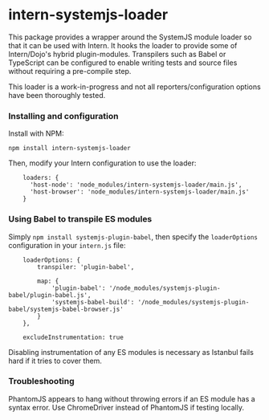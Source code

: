 # intern-systemjs-loader

This package provides a wrapper around the SystemJS module loader so that it can
be used with Intern. It hooks the loader to provide some of Intern/Dojo's
hybrid plugin-modules. Transpilers such as Babel or TypeScript can be configured
to enable writing tests and source files without requiring a pre-compile step.

This loader is a work-in-progress and not all reporters/configuration options
have been thoroughly tested.

### Installing and configuration

Install with NPM:

```
npm install intern-systemjs-loader
```

Then, modify your Intern configuration to use the loader:

```
    loaders: {
      'host-node': 'node_modules/intern-systemjs-loader/main.js',
      'host-browser': 'node_modules/intern-systemjs-loader/main.js'
    }
```

### Using Babel to transpile ES modules

Simply `npm install systemjs-plugin-babel`, then specify the `loaderOptions`
configuration in your `intern.js` file:

```
    loaderOptions: {
        transpiler: 'plugin-babel',

        map: {
            'plugin-babel': '/node_modules/systemjs-plugin-babel/plugin-babel.js',
            'systemjs-babel-build': '/node_modules/systemjs-plugin-babel/systemjs-babel-browser.js'
        }
    },

    excludeInstrumentation: true
```

Disabling instrumentation of any ES modules is necessary as Istanbul fails hard
if it tries to cover them.

### Troubleshooting

PhantomJS appears to hang without throwing errors if an ES module has a syntax
error.  Use ChromeDriver instead of PhantomJS if testing locally.
